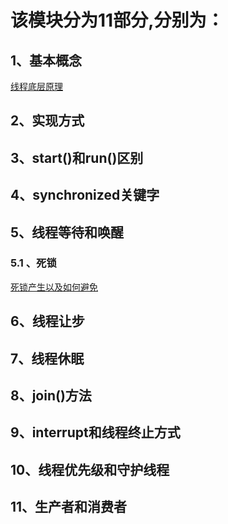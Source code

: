 # 该模块分为11部分,分别为：
## 1、基本概念

[线程底层原理](https://www.cnblogs.com/LeeMengxu/articles/LeeMengxu.html)
## 2、实现方式
## 3、start()和run()区别
## 4、synchronized关键字
## 5、线程等待和唤醒
### 5.1 、死锁
[死锁产生以及如何避免](https://blog.csdn.net/ls5718/article/details/51896159)
## 6、线程让步
## 7、线程休眠
## 8、join()方法
## 9、interrupt和线程终止方式
## 10、线程优先级和守护线程
## 11、生产者和消费者
